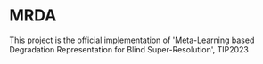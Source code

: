 # MRDA
This project is the official implementation of 'Meta-Learning based Degradation Representation for Blind Super-Resolution', TIP2023
